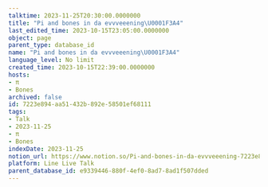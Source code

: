 ```yaml
---
talktime: 2023-11-25T20:30:00.0000000
title: "Pi and bones in da evvveeening\U0001F3A4"
last_edited_time: 2023-10-15T23:05:00.0000000
object: page
parent_type: database_id
name: "Pi and bones in da evvveeening\U0001F3A4"
language_level: No limit
created_time: 2023-10-15T22:39:00.0000000
hosts:
- π
- Bones
archived: false
id: 7223e894-aa51-432b-892e-58501ef68111
tags:
- Talk
- 2023-11-25
- π
- Bones
indexDate: 2023-11-25
notion_url: https://www.notion.so/Pi-and-bones-in-da-evvveeening-7223e894aa51432b892e58501ef68111
platform: Line Live Talk
parent_database_id: e9339446-880f-4ef0-8ad7-8ad1f507dded
---
```



   
   
   
   

   
























